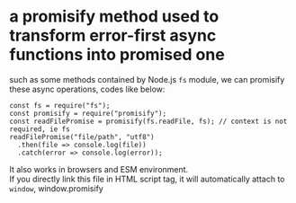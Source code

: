 # a promisify method used to transform error-first async functions into promised one

such as some methods contained by Node.js `fs` module, we can promisify these async operations, codes like below:

```
const fs = require("fs");
const promisify = require("promisify");
const readFilePromise = promisify(fs.readFile, fs); // context is not required, ie fs
readFilePromise("file/path", "utf8")
  .then(file => console.log(file))
  .catch(error => console.log(error));
```

It also works in browsers and ESM environment.  
If you directly link this file in HTML script tag, it will automatically attach to `window`, window.promisify
